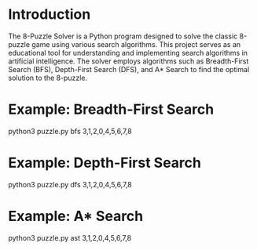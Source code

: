 # Introduction
The 8-Puzzle Solver is a Python program designed to solve the classic 8-puzzle game using various search algorithms. This project serves as an educational tool for understanding and implementing search algorithms in artificial intelligence. The solver employs algorithms such as Breadth-First Search (BFS), Depth-First Search (DFS), and A* Search to find the optimal solution to the 8-puzzle.
# Example: Breadth-First Search
python3 puzzle.py bfs 3,1,2,0,4,5,6,7,8

# Example: Depth-First Search
python3 puzzle.py dfs 3,1,2,0,4,5,6,7,8

# Example: A* Search
python3 puzzle.py ast 3,1,2,0,4,5,6,7,8
